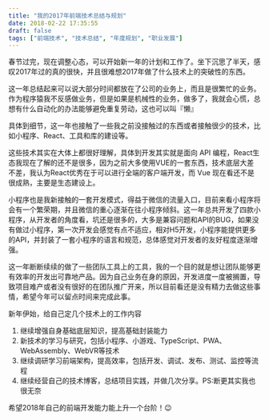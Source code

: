 ```yaml
---
title: "我的2017年前端技术总结与规划"
date: 2018-02-22 17:35:55
draft: false
tags: ["前端技术", "技术总结", "年度规划", "职业发展"]
---
```



春节过完，现在调整心态，可以开始新一年的计划和工作了。坐下沉思了半天，感叹2017年过的真的很快，并且很难想2017年做了什么技术上的突破性的东西。

这一年总结起来可以说大部分时间都放在了公司的业务上，而且是很繁忙的业务。作为程序猿我不反感做业务，但是如果是机械性的业务，做多了，我就会心慌，总想有什么自动化的办法能够避免重复劳动，这也可以叫『懒』

具体到细节，这一年也接触了一些我之前没接触过的东西或者接触很少的技术，比如小程序、React、工具和库的建设等。

这些技术其实在大体上都很好理解，具体到开发其实就是面向 API 编程，React生态我现在了解的还不是很多，因为之前大多使用VUE的一套东西，技术底层大差不差，我认为React优秀在于可以进行全端的客户端开发，而 Vue 现在看还不是很成熟，主要是生态建设上。

小程序也是我新接触的一套开发模式，得益于微信的流量入口，目前来看小程序将会有一个繁荣期，并且微信的重心逐渐在往小程序倾斜。这一年总共开发了四款小程序，从开发者的角度看，坑还是很多的，大多是兼容问题和API的BUG，如果没有做过小程序，第一次开发会感觉有点不适应，相对H5开发，小程序能提供更多的API，并封装了一套小程序的语言和规范，总体感觉对开发者的友好程度逐渐增强。

这一年断断续续的做了一些团队工具上的工具，我的一个目的就是想让团队能够更有效率的开发出可靠地产品。因为自己业务在身的原因，开发进度一度被搁置，导致项目难产或者没有很好的在团队推广开来，所以目前看还是没有精力去做这些事情，希望今年可以留点时间来完成此事。

新年伊始，给自己定几个技术上的工作内容
1. 继续增强自身基础底层知识，提高基础封装能力
2. 新技术的学习与研究，包括小程序、小游戏、TypeScript、PWA、WebAssembly、WebVR等技术
3. 继续调研学习前端架构，提高效率，包括开发、调试、发布、测试、监控等流程
4. 继续经营自己的技术博客，总结项目实践，并做几次分享。PS:断更其实我也很无奈

希望2018年自己的前端开发能力能上升一个台阶！😉